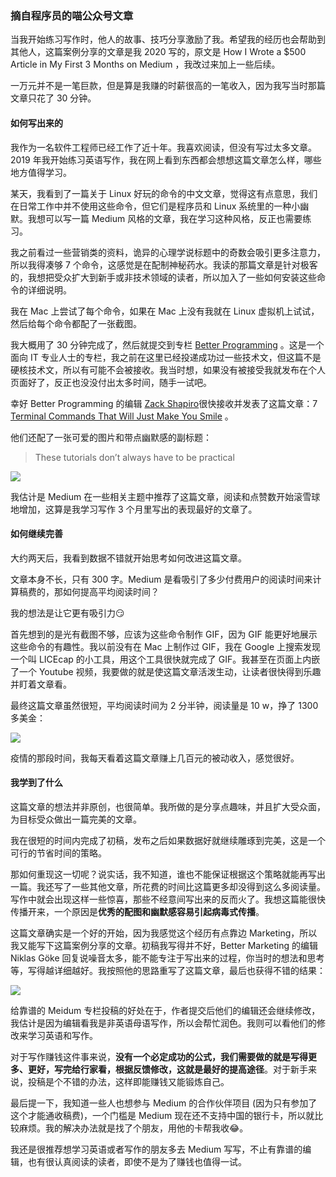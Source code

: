 ### 摘自程序员的喵公众号文章

当我开始练习写作时，他人的故事、技巧分享激励了我。希望我的经历也会帮助到其他人，这篇案例分享的文章是我 2020 写的，原文是 How I Wrote a $500 Article in My First 3 Months on Medium ，我改过来加上一些后续。

一万元并不是一笔巨款，但是算是我赚的时薪很高的一笔收入，因为我写当时那篇文章只花了 30 分钟。

#### **如何写出来的**
我作为一名软件工程师已经工作了近十年。我喜欢阅读，但没有写过太多文章。2019 年我开始练习英语写作，我在网上看到东西都会想想这篇文章怎么样，哪些地方值得学习。

某天，我看到了一篇关于 Linux 好玩的命令的中文文章，觉得这有点意思，我们在日常工作中并不使用这些命令，但它们是程序员和 Linux 系统里的一种小幽默。我想可以写一篇 Medium 风格的文章，我在学习这种风格，反正也需要练习。

我之前看过一些营销类的资料，诡异的心理学说标题中的奇数会吸引更多注意力，所以我得凑够 7 个命令，这感觉是在配制神秘药水。我读的那篇文章是针对极客的，我想把受众扩大到新手或非技术领域的读者，所以加入了一些如何安装这些命令的详细说明。

我在 Mac 上尝试了每个命令，如果在 Mac 上没有我就在 Linux 虚拟机上试试，然后给每个命令都配了一张截图。

我大概用了 30 分钟完成了，然后就提交到专栏 [Better Programming](https://medium.com/better-programming) 。这是一个面向 IT 专业人士的专栏，我之前在这里已经投递成功过一些技术文，但这篇不是硬核技术文，所以有可能不会被接收。我当时想，如果没有被接受我就发布在个人页面好了，反正也没没付出太多时间，随手一试吧。

幸好 Better Programming 的编辑 [Zack Shapiro](https://zackshapiro.medium.com/)很快接收并发表了这篇文章：7 [Terminal Commands That Will Just Make You Smile](https://betterprogramming.pub/7-terminal-commands-that-will-just-make-you-smile-3f5bc8778080) 。

他们还配了一张可爱的图片和带点幽默感的副标题：

> These tutorials don’t always have to be practical

![](https://gitee.com/cjyzwg/img/raw/master/202203162034682.png)

我估计是 Medium 在一些相关主题中推荐了这篇文章，阅读和点赞数开始滚雪球地增加，这算是我学习写作 3 个月里写出的表现最好的文章了。

#### **如何继续完善**

大约两天后，我看到数据不错就开始思考如何改进这篇文章。

文章本身不长，只有 300 字。Medium 是看吸引了多少付费用户的阅读时间来计算稿费的，那如何提高平均阅读时间？

我的想法是让它更有吸引力😏

首先想到的是光有截图不够，应该为这些命令制作 GIF，因为 GIF 能更好地展示这些命令的有趣性。我以前没有在 Mac 上制作过 GIF，我在 Google 上搜索发现一个叫 LICEcap 的小工具，用这个工具很快就完成了 GIF。我甚至在页面上内嵌了一个 Youtube 视频，我要做的就是使这篇文章活泼生动，让读者很快得到乐趣并盯着文章看。

最终这篇文章虽然很短，平均阅读时间为 2 分半钟，阅读量是 10 w，挣了 1300 多美金：

![](https://gitee.com/cjyzwg/img/raw/master/202203162035494.png)

疫情的那段时间，我每天看着这篇文章赚上几百元的被动收入，感觉很好。

#### **我学到了什么**
这篇文章的想法并非原创，也很简单。我所做的是分享点趣味，并且扩大受众面，为目标受众做出一篇完美的文章。

我在很短的时间内完成了初稿，发布之后如果数据好就继续雕琢到完美，这是一个可行的节省时间的策略。

那如何重现这一切呢？说实话，我不知道，谁也不能保证根据这个策略就能再写出一篇。我还写了一些其他文章，所花费的时间比这篇更多却没得到这么多阅读量。写作中就会出现这样一些惊喜，那些不经意间写出来的反而火了。我想这篇能很快传播开来，一个原因是**优秀的配图和幽默感容易引起病毒式传播**。

这篇文章确实是一个好的开始，因为我感觉这个经历有点靠边 Marketing，所以我又能写下这篇案例分享的文章。初稿我写得并不好，Better Marketing 的编辑 Niklas Göke 回复说噪音太多，能不能专注于写出来的过程，你当时的想法和思考等，写得越详细越好。我按照他的思路重写了这篇文章，最后也获得不错的结果：

![](https://gitee.com/cjyzwg/img/raw/master/202203162036730.png)

给靠谱的 Meidum 专栏投稿的好处在于，作者提交后他们的编辑还会继续修改，我估计是因为编辑看我是非英语母语写作，所以会帮忙润色。我则可以看他们的修改来学习英语和写作。

对于写作赚钱这件事来说，**没有一个必定成功的公式，我们需要做的就是写得更多、更好，写完给行家看，根据反馈修改，这就是最好的提高途径**。对于新手来说，投稿是个不错的办法，这样即能赚钱又能锻炼自己。

最后提一下，我知道一些人也想参与 Medium 的合作伙伴项目 (因为只有参加了这个才能通收稿费)，一个门槛是 Medium 现在还不支持中国的银行卡，所以就比较麻烦。我的解决办法就是找了个朋友，用他的卡帮我收😂。

我还是很推荐想学习英语或者写作的朋友多去 Medium 写写，不止有靠谱的编辑，也有很认真阅读的读者，即使不是为了赚钱也值得一试。
